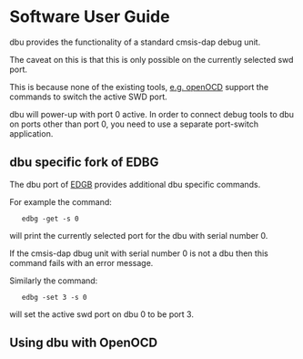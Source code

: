 # Software User Guide

dbu provides the functionality of a standard cmsis-dap debug unit.

The caveat on this is that this is only possible on the currently selected swd port.

This is because none of the existing tools, [e.g. openOCD](#using-dbu-with-openocd) support the commands to switch the active SWD port.

dbu will power-up with port 0 active.  In order to connect debug tools to dbu on ports other than port 0, you need to use a separate port-switch application. 

## dbu specific fork of EDBG

The dbu port of [EDGB](https://github.com/brucebiotech/edbg) provides additional dbu specific commands.

For example the command:
```
   edbg -get -s 0 
```
will print the currently selected port for the dbu with serial number 0.

If the cmsis-dap dbug unit with serial number 0 is not a dbu then this command fails with an error message.

Similarly the command:
```
   edbg -set 3 -s 0 
```
will set the active swd port on dbu 0 to be port 3.


## Using dbu with OpenOCD

